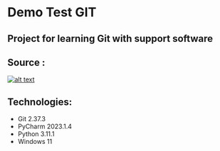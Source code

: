 # Demo Test GIT
## Project for learning Git with support software

## Source :
[![alt text](https://con.jaktestowac.pl/wp-content/uploads/brand/jaktestowac_small.png)](https://jaktestowac.pl/git-dla-testerow)

## Technologies:
- Git 2.37.3
- PyCharm 2023.1.4
- Python 3.11.1
- Windows 11